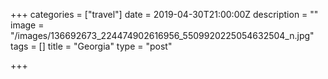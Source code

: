 +++
categories = ["travel"]
date = 2019-04-30T21:00:00Z
description = ""
image = "/images/136692673_224474902616956_5509920225054632504_n.jpg"
tags = []
title = "Georgia"
type = "post"

+++
